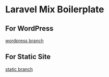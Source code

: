 # Laravel Mix Boilerplate

## For WordPress
[wordpress branch](https://github.com/dsktschy/laravel-mix-boilerplate/tree/wordpress)

## For Static Site
[static branch](https://github.com/dsktschy/laravel-mix-boilerplate/tree/static)
